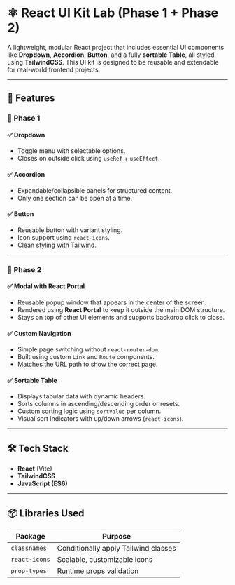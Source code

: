 # ⚛️ React UI Kit Lab (Phase 1 + Phase 2)

A lightweight, modular React project that includes essential UI components like **Dropdown**, **Accordion**, **Button**, and a fully **sortable Table**, all styled using **TailwindCSS**. This UI kit is designed to be reusable and extendable for real-world frontend projects.

---

## 📌 Features

### 🔹 Phase 1

#### ✅ Dropdown

- Toggle menu with selectable options.
- Closes on outside click using `useRef` + `useEffect`.

#### ✅ Accordion

- Expandable/collapsible panels for structured content.
- Only one section can be open at a time.

#### ✅ Button

- Reusable button with variant styling.
- Icon support using `react-icons`.
- Clean styling with Tailwind.

---

### 🔸 Phase 2

#### ✅ Modal with React Portal

- Reusable popup window that appears in the center of the screen.
- Rendered using **React Portal** to keep it outside the main DOM structure.
- Stays on top of other UI elements and supports backdrop click to close.

#### ✅ Custom Navigation

- Simple page switching without `react-router-dom`.
- Built using custom `Link` and `Route` components.
- Matches the URL path to show the correct page.

#### ✅ Sortable Table

- Displays tabular data with dynamic headers.
- Sorts columns in ascending/descending order or resets.
- Custom sorting logic using `sortValue` per column.
- Visual sort indicators with up/down arrows (`react-icons`).

---

## 🛠️ Tech Stack

- **React** (Vite)
- **TailwindCSS**
- **JavaScript (ES6)**

---

## 📦 Libraries Used

| Package       | Purpose                              |
| ------------- | ------------------------------------ |
| `classnames`  | Conditionally apply Tailwind classes |
| `react-icons` | Scalable, customizable icons         |
| `prop-types`  | Runtime props validation             |
